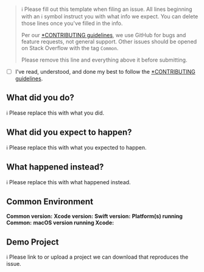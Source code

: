 > ℹ Please fill out this template when filing an issue.
> All lines beginning with an ℹ symbol instruct you with what info we expect. You can delete those lines once you've filled in the info.
>
> Per our [*CONTRIBUTING guidelines](https://github.com/inacioferrarini/Common/blob/master/CONTRIBUTING.md), we use GitHub for
> bugs and feature requests, not general support. Other issues should be opened on Stack Overflow with the tag `Common`.
>
> Please remove this line and everything above it before submitting.

* [ ] I've read, understood, and done my best to follow the [*CONTRIBUTING guidelines](https://github.com/inacioferrarini/Common/blob/master/CONTRIBUTING.md).

## What did you do?

ℹ Please replace this with what you did.

## What did you expect to happen?

ℹ Please replace this with what you expected to happen.

## What happened instead?

ℹ Please replace this with what happened instead.

## Common Environment

**Common version:**
**Xcode version:**
**Swift version:**
**Platform(s) running Common:**
**macOS version running Xcode:**

## Demo Project

ℹ Please link to or upload a project we can download that reproduces the issue.
